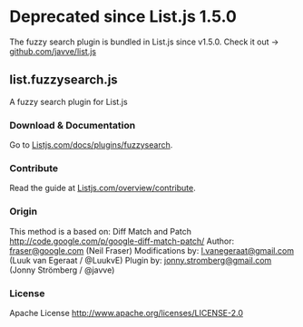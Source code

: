 # Deprecated since List.js 1.5.0
The fuzzy search plugin is bundled in List.js since v1.5.0. Check it out -> [github.com/javve/list.js](https://github.com/javve/list.js)




## list.fuzzysearch.js

A fuzzy search plugin for List.js

### Download & Documentation
Go to [Listjs.com/docs/plugins/fuzzysearch](http://listjs.com/docs/plugins/fuzzysearch).

### Contribute
Read the guide at [Listjs.com/overview/contribute](http://listjs.com/overview/contribute).

### Origin

This method is a based on: Diff Match and Patch
http://code.google.com/p/google-diff-match-patch/
Author: fraser@google.com (Neil Fraser)
Modifications by: l.vanegeraat@gmail.com (Luuk van Egeraat / @LuukvE)
Plugin by: jonny.stromberg@gmail.com (Jonny Strömberg / @javve)


### License

Apache License
http://www.apache.org/licenses/LICENSE-2.0
